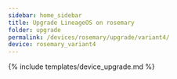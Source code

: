 ```yaml
---
sidebar: home_sidebar
title: Upgrade LineageOS on rosemary
folder: upgrade
permalink: /devices/rosemary/upgrade/variant4/
device: rosemary_variant4
---
```

{% include templates/device_upgrade.md %}
